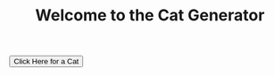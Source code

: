 <!DOCTYPE html>
<html lang="en">
<head>
  <meta charset="UTF-8">
  <meta name="viewport" content="width=device-width, initial-scale=1.0">
  <link rel="stylesheet" href="/random_cat/style.css">
  <script src="https://kit.fontawesome.com/74176d5c0d.js" crossorigin="anonymous"></script>
  <link href="https://fonts.googleapis.com/css2?family=Noto+Sans+KR:wght@400;700&display=swap" rel="stylesheet">
  <title>Cat Generator</title>
</head>
<body>
  <header>
    <h1>Welcome to the Cat Generator</h1>
  </header>
  <main id="main-section">
    <i class="fas fa-cat fa-10x"></i>

  </main>

  <button onclick="getRandomCat()">
    <i class="fas fa-paw"></i>
    Click Here for a Cat
    <i class="fas fa-paw"></i>
  </button>

  <script src="/random_cat/app.js"></script>
</body>
</html>